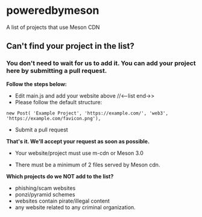 # poweredbymeson
A list of projects that use Meson CDN

## Can't find your project in the list? 
### You don't need to wait for us to add it. You can add your project here by submitting a pull request. 

**Follow the steps below:**

- Edit main.js and add your website above //<--list end->>
- Please follow the default structure:

`new Post(
    'Example Project',
    'https://example.com/',
    'web3',
    'https://example.com/favicon.png'),
    `



- Submit a pull request

**That's it. We'll accept your request as soon as possible.**

- Your website/project must use m-cdn or Meson 3.0

- There must be a minimum of 2 files served by Meson cdn.

**Which projects do we NOT add to the list?**

- phishing/scam websites
- ponzi/pyramid schemes
- websites contain pirate/illegal content
- any website related to any criminal organization.
